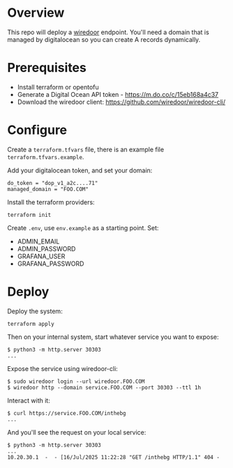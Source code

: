 # Overview


This repo will deploy a [wiredoor](https://www.wiredoor.net) endpoint.  You'll need a domain that is managed by digitalocean so you can create A records dynamically.



# Prerequisites

* Install terraform or opentofu
* Generate a Digital Ocean API token - https://m.do.co/c/15eb168a4c37 
* Download the wiredoor client: https://github.com/wiredoor/wiredoor-cli/


# Configure

Create a `terraform.tfvars` file, there is an example file `terraform.tfvars.example`.

Add your digitalocean token, and set your domain:

```
do_token = "dop_v1_a2c....71"
managed_domain = "FOO.COM"
```


Install the terraform providers:

```
terraform init
```

Create `.env`, use `env.example` as a starting point.
Set:
 * ADMIN_EMAIL
 * ADMIN_PASSWORD
 * GRAFANA_USER
 * GRAFANA_PASSWORD 


# Deploy 

Deploy the system:

```
terraform apply
```

Then on your internal system, start whatever service you want to expose:

``` 
$ python3 -m http.server 30303
...
```

Expose the service using wiredoor-cli:
```
$ sudo wiredoor login --url wiredoor.FOO.COM 
$ wiredoor http --domain service.FOO.COM --port 30303 --ttl 1h 
```

Interact with it:

```
$ curl https://service.FOO.COM/inthebg 
...
```

And you'll see the request on your local service:

```
$ python3 -m http.server 30303
...
10.20.30.1  -  - [16/Jul/2025 11:22:28 "GET /inthebg HTTP/1.1" 404 -
```


